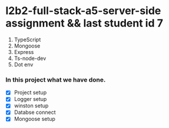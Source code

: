 # l2b2-full-stack-a5-server-side assignment && last student id 7

<!--  professional  project setup backend -->

1. TypeScript
2. Mongoose
3. Express
4. Ts-node-dev
5. Dot env

### In this project what we have done.

- [x] Project setup
- [x] Logger setup
- [x] winston setup
- [x] Databse connect
- [x] Mongoose setup

